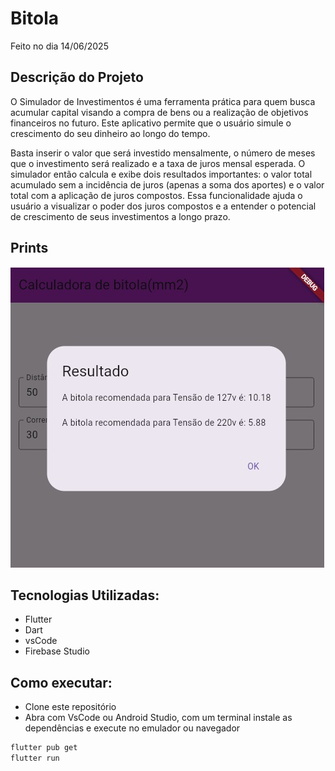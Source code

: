 # Bitola
Feito no dia 14/06/2025


## Descrição do Projeto
O Simulador de Investimentos é uma ferramenta prática para quem busca acumular capital visando a compra de bens ou a realização de objetivos financeiros no futuro. Este aplicativo permite que o usuário simule o crescimento do seu dinheiro ao longo do tempo.

Basta inserir o valor que será investido mensalmente, o número de meses que o investimento será realizado e a taxa de juros mensal esperada. O simulador então calcula e exibe dois resultados importantes: o valor total acumulado sem a incidência de juros (apenas a soma dos aportes) e o valor total com a aplicação de juros compostos. Essa funcionalidade ajuda o usuário a visualizar o poder dos juros compostos e a entender o potencial de crescimento de seus investimentos a longo prazo.

## Prints
![print](bitola.jpeg)


## Tecnologias Utilizadas:

- Flutter
- Dart
- vsCode
- Firebase Studio


## Como executar:
- Clone este repositório
- Abra com VsCode ou Android Studio, com um terminal instale as dependências e execute no emulador ou navegador
```bash
flutter pub get
flutter run
```
